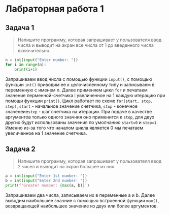 # Лабраторная работа 1
## Задача 1
> Напишите программу, которая запрашивает у пользователя ввод числа и выводит на экран все числа от 1 до введенного числа включительно.  
```python
n = int(input("Enter number: "))
for i in range(n):
    print(i+1)
```
Запрашиваем ввод числа с помощью функции `input()`, с помощью функции `int()` приводим ее к целочисленному типу и записываем в переменную с именем n. Далее применяем цикл `for` и печатаем значение перменной-счетчика
i увеличенное на 1 каждую итерацию при помощи функции `print()`. Цикл работает по схеме `for(start, stop, step)`, `start` - начальное значение счетчика,
`stop` - конечное значенеие`step` - шаг счетчика на итерации. При подаче в качестве аргументов только одного значния оно применится к `stop`, 
для двух других будут использованы значения по умолчанию `start=0` и `step=1`. Именно из-за того что началом цикла является 0 мы печатаем увеличенное на 1 
значение счетчика.

## Задача 2
> Напишите программу, которая запрашивает у пользователя ввод 2 чисел и выводит на экран большее из них.  
```python
a = int(input("Enter 1st number: "))
b = int(input("Enter 2nd number: "))
print(f'Greater number: {max(a, b)}')
```
Запрашиваем два числа, записываем их в переменные a и b. Далее выводим наибольшее значние с помощью встроенной функции `max()`, возвращающей
наибольшее значение из двух или более аргументов.

